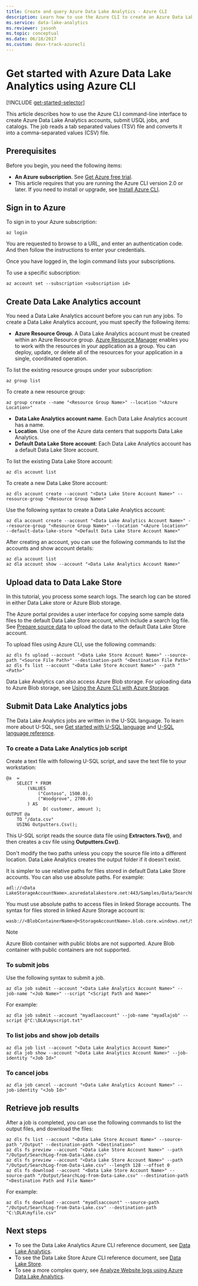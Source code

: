 ```yaml
---
title: Create and query Azure Data Lake Analytics - Azure CLI
description: Learn how to use the Azure CLI to create an Azure Data Lake Analytics account and submit a U-SQL job.
ms.service: data-lake-analytics
ms.reviewer: jasonh
ms.topic: conceptual
ms.date: 06/18/2017 
ms.custom: devx-track-azurecli
---
```

# Get started with Azure Data Lake Analytics using Azure CLI

[!INCLUDE [get-started-selector](../../includes/data-lake-analytics-selector-get-started.md)]

This article describes how to use the Azure CLI command-line interface to create Azure Data Lake Analytics accounts, submit USQL jobs, and catalogs. The job reads a tab separated values (TSV) file and converts it into a comma-separated values (CSV) file.

## Prerequisites

Before you begin, you need the following items:

* **An Azure subscription**. See [Get Azure free trial](https://azure.microsoft.com/pricing/free-trial/).
* This article requires that you are running the Azure CLI version 2.0 or later. If you need to install or upgrade, see [Install Azure CLI]( /cli/azure/install-azure-cli).

## Sign in to Azure

To sign in to your Azure subscription:

```azurecli
az login
```

You are requested to browse to a URL, and enter an authentication code.  And then follow the instructions to enter your credentials.

Once you have logged in, the login command lists your subscriptions.

To use a specific subscription:

```azurecli
az account set --subscription <subscription id>
```

## Create Data Lake Analytics account

You need a Data Lake Analytics account before you can run any jobs. To create a Data Lake Analytics account, you must specify the following items:

* **Azure Resource Group**. A Data Lake Analytics account must be created within an Azure Resource group. [Azure Resource Manager](../azure-resource-manager/management/overview.md) enables you to work with the resources in your application as a group. You can deploy, update, or delete all of the resources for your application in a single, coordinated operation.  

To list the existing resource groups under your subscription:

```azurecli
az group list
```

To create a new resource group:

```azurecli
az group create --name "<Resource Group Name>" --location "<Azure Location>"
```

* **Data Lake Analytics account name**. Each Data Lake Analytics account has a name.
* **Location**. Use one of the Azure data centers that supports Data Lake Analytics.
* **Default Data Lake Store account**: Each Data Lake Analytics account has a default Data Lake Store account.

To list the existing Data Lake Store account:

```azurecli
az dls account list
```

To create a new Data Lake Store account:

```azurecli
az dls account create --account "<Data Lake Store Account Name>" --resource-group "<Resource Group Name>"
```

Use the following syntax to create a Data Lake Analytics account:

```azurecli
az dla account create --account "<Data Lake Analytics Account Name>" --resource-group "<Resource Group Name>" --location "<Azure location>" --default-data-lake-store "<Default Data Lake Store Account Name>"
```

After creating an account, you can use the following commands to list the accounts and show account details:

```azurecli
az dla account list
az dla account show --account "<Data Lake Analytics Account Name>"
```

## Upload data to Data Lake Store

In this tutorial, you process some search logs.  The search log can be stored in either Data Lake store or Azure Blob storage.

The Azure portal provides a user interface for copying some sample data files to the default Data Lake Store account, which include a search log file. See [Prepare source data](data-lake-analytics-get-started-portal.md) to upload the data to the default Data Lake Store account.

To upload files using Azure CLI, use the following commands:

```azurecli
az dls fs upload --account "<Data Lake Store Account Name>" --source-path "<Source File Path>" --destination-path "<Destination File Path>"
az dls fs list --account "<Data Lake Store Account Name>" --path "<Path>"
```

Data Lake Analytics can also access Azure Blob storage.  For uploading data to Azure Blob storage, see [Using the Azure CLI with Azure Storage](../storage/blobs/storage-quickstart-blobs-cli.md).

## Submit Data Lake Analytics jobs

The Data Lake Analytics jobs are written in the U-SQL language. To learn more about U-SQL, see [Get started with U-SQL language](data-lake-analytics-u-sql-get-started.md) and [U-SQL language reference](/u-sql/).

### To create a Data Lake Analytics job script

Create a text file with following U-SQL script, and save the text file to your workstation:

```usql
@a  =
    SELECT * FROM
        (VALUES
            ("Contoso", 1500.0),
            ("Woodgrove", 2700.0)
        ) AS
              D( customer, amount );
OUTPUT @a
    TO "/data.csv"
    USING Outputters.Csv();
```

This U-SQL script reads the source data file using **Extractors.Tsv()**, and then creates a csv file using **Outputters.Csv()**.

Don't modify the two paths unless you copy the source file into a different location.  Data Lake Analytics creates the output folder if it doesn't exist.

It is simpler to use relative paths for files stored in default Data Lake Store accounts. You can also use absolute paths.  For example:

```usql
adl://<Data LakeStorageAccountName>.azuredatalakestore.net:443/Samples/Data/SearchLog.tsv
```

You must use absolute paths to access files in linked Storage accounts.  The syntax for files stored in linked Azure Storage account is:

```usql
wasb://<BlobContainerName>@<StorageAccountName>.blob.core.windows.net/Samples/Data/SearchLog.tsv
```

> [!NOTE]
> Azure Blob container with public blobs are not supported.
> Azure Blob container with public containers are not supported.
>

### To submit jobs

Use the following syntax to submit a job.

```azurecli
az dla job submit --account "<Data Lake Analytics Account Name>" --job-name "<Job Name>" --script "<Script Path and Name>"
```

For example:

```azurecli
az dla job submit --account "myadlaaccount" --job-name "myadlajob" --script @"C:\DLA\myscript.txt"
```

### To list jobs and show job details

```azurecli
az dla job list --account "<Data Lake Analytics Account Name>"
az dla job show --account "<Data Lake Analytics Account Name>" --job-identity "<Job Id>"
```

### To cancel jobs

```azurecli
az dla job cancel --account "<Data Lake Analytics Account Name>" --job-identity "<Job Id>"
```

## Retrieve job results

After a job is completed, you can use the following commands to list the output files, and download the files:

```azurecli
az dls fs list --account "<Data Lake Store Account Name>" --source-path "/Output" --destination-path "<Destination>"
az dls fs preview --account "<Data Lake Store Account Name>" --path "/Output/SearchLog-from-Data-Lake.csv"
az dls fs preview --account "<Data Lake Store Account Name>" --path "/Output/SearchLog-from-Data-Lake.csv" --length 128 --offset 0
az dls fs download --account "<Data Lake Store Account Name>" --source-path "/Output/SearchLog-from-Data-Lake.csv" --destination-path "<Destination Path and File Name>"
```

For example:

```azurecli
az dls fs download --account "myadlsaccount" --source-path "/Output/SearchLog-from-Data-Lake.csv" --destination-path "C:\DLA\myfile.csv"
```

## Next steps

* To see the Data Lake Analytics Azure CLI reference document, see [Data Lake Analytics](/cli/azure/dla).
* To see the Data Lake Store Azure CLI reference document, see [Data Lake Store](/cli/azure/dls).
* To see a more complex query, see [Analyze Website logs using Azure Data Lake Analytics](data-lake-analytics-analyze-weblogs.md).

